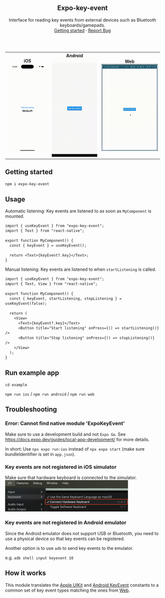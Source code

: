 <div align="center">
  <h2 align="center">Expo-key-event</h2>

  <p align="center">
    Interface for reading key events from external devices such as Bluetooth keyboards/gamepads.
    <br />
    <a href="https://github.com/tlow92/expo-key-event?tab=readme-ov-file#getting-started">Getting started</a>
    &middot;
    <a href="https://github.com/tlow92/expo-key-event/issues/new">Report Bug</a>
  </p>
</div>

<br />
<br />

<div align="center">
  <table>
    <tr>
      <td align="center">
        <strong>iOS</strong><br/>
        <a href="https://github.com/user-attachments/assets/9bfc25cf-6b18-46f0-947e-3d982ed46fd5">
          <img src=".github/key-event-ios.gif" alt="iOS preview" width="250" />
        </a>
      </td>
      <td align="center">
        <strong>Android</strong><br/>
        <a href="https://github.com/user-attachments/assets/b4a71bd3-6617-4ae6-98c0-60ba285c2143">
          <img src=".github/key-event-android.gif" alt="Android preview" width="250" />
        </a>
      </td>
      <td align="center">
        <strong>Web</strong><br/>
        <a href="https://github.com/user-attachments/assets/469deda3-9254-4a66-b56f-bf79c7e20997">
          <img src=".github/key-event-web.gif" alt="Web preview" width="350" />
        </a>
      </td>
    </tr>
  </table>

</div>



## Getting started

`npm i expo-key-event`

## Usage

Automatic listening: Key events are listened to as soon as `MyComponent` is mounted.

```tsx
import { useKeyEvent } from "expo-key-event";
import { Text } from "react-native";

export function MyComponent() {
  const { keyEvent } = useKeyEvent();

  return <Text>{keyEvent?.key}</Text>;
}
```


Manual listening: Key events are listened to when `startListening` is called.

```tsx
import { useKeyEvent } from "expo-key-event";
import { Text, View } from "react-native";

export function MyComponent() {
  const { keyEvent, startListening, stopListening } = useKeyEvent(false);

  return (
    <View>
      <Text>{keyEvent?.key}</Text>
      <Button title="Start listening" onPress={() => startListening()} />
      <Button title="Stop listening" onPress={() => stopListening()} />
    </View>
  );
}
```

## Run example app

`cd example`

`npm run ios` / `npm run android` / `npm run web`

## Troubleshooting

### Error: Cannot find native module 'ExpoKeyEvent'

Make sure to use a development build and not `Expo Go`.
See https://docs.expo.dev/guides/local-app-development/ for more details.

In short: Use `npx expo run:ios` instead of `npx expo start` (make sure bundleIdentifier is set in `app.json`).

### Key events are not registered in iOS simulator

Make sure that hardware keyboard is connected to the simulator.
<img src=".github/connect-hardware-keyboard.png" alt="hardware-keyboard-simulator" width="400px" />

### Key events are not registered in Android emulator

Since the Android emulator does not support USB or Bluetooth, you need to use a physical device so that key events can be registered.

Another option is to use `adb` to send key events to the emulator.

e.g. `adb shell input keyevent 10`

## How it works

This module translates the [Apple UIKit](https://developer.apple.com/documentation/uikit/uikeyboardhidusage) and [Android KeyEvent](https://developer.android.com/reference/android/view/KeyEvent) constants to a common set of key event types matching the ones from [Web](https://developer.mozilla.org/en-US/docs/Web/API/KeyboardEvent/code).
